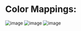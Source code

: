 # Color Mappings:

![image](https://user-images.githubusercontent.com/10974517/63753938-35a7e000-c8de-11e9-97d0-5c997ce1e03f.png)
![image](https://user-images.githubusercontent.com/10974517/63753983-48221980-c8de-11e9-9639-bb62ea473bb4.png)
![image](https://user-images.githubusercontent.com/10974517/63754070-6c7df600-c8de-11e9-9e89-3bf736dd07e8.png)

